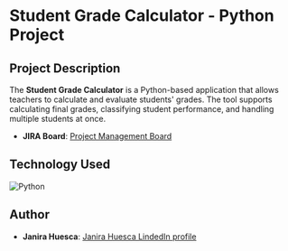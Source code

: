 # Student Grade Calculator - Python Project



## Project Description
The **Student Grade Calculator** is a Python-based application that allows teachers to calculate and evaluate students' grades. The tool supports calculating final grades, classifying student performance, and handling multiple students at once. 

- **JIRA Board**: [Project Management Board](https://janira-huesca-qa.atlassian.net/jira/software/projects/SGC/boards/6)

## Technology Used
![Python](https://img.shields.io/badge/Language-Python-blue)

## Author

- **Janira Huesca**: [Janira Huesca LindedIn profile](https://www.linkedin.com/in/janirahuesca/)
